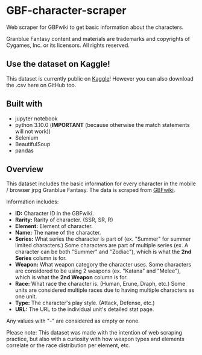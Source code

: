 # GBF-character-scraper
Web scraper for GBFwiki to get basic information about the characters.

Granblue Fantasy content and materials are trademarks and copyrights of Cygames, Inc. or its licensors. All rights reserved.

## Use the dataset on Kaggle!
This dataset is currently public on [Kaggle](https://www.kaggle.com/datasets/nyaronya/gbf-character-dataset/data)! However you can also download the .csv here on GitHub too.

## Built with
- jupyter notebook
- python 3.10.0 (**IMPORTANT** (because otherwise the match statements will not work))
- Selenium
- BeautifulSoup
- pandas

## Overview
This dataset includes the basic information for every character in the mobile / browser jrpg Granblue Fantasy. The data is scraped from [GBFwiki](https://gbf.wiki/Character_Tier_List/Gamewith/Ratings).

Information includes:

- **ID:** Character ID in the GBFwiki.
- **Rarity:** Rarity of character. (SSR, SR, R)
- **Element:** Element of character.
- **Name:** The name of the character.
- **Series:** What series the character is part of (ex. "Summer" for summer limited characters.) Some characters are part of multiple series (ex. A character can be both "Summer" and "Zodiac"), which is what the **2nd Series** column is for.
- **Weapon:** What weapon category the character uses. Some characters are considered to be using 2 weapons (ex. "Katana" and "Melee"), which is what the **2nd Weapon** column is for.
- **Race:** What race the character is. (Human, Erune, Draph, etc.) Some units are considered multiple races due to having multiple characters as one unit.
- **Type:** The character's play style. (Attack, Defense, etc.)
- **URL:** The URL to the individual unit's detailed stat page.

Any values with "-" are considered as empty or none.

Please note: This dataset was made with the intention of web scraping practice, but also with a curiosity with how weapon types and elements correlate or the race distribution per element, etc.
